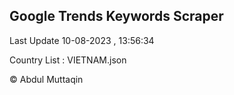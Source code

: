 

## Google Trends Keywords Scraper 
 
Last Update 10-08-2023 , 13:56:34

Country List :
VIETNAM.json



© Abdul Muttaqin 
